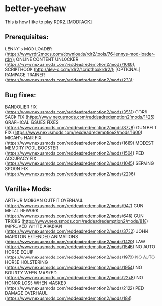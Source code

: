 # better-yeehaw
This is how I like to play RDR2. [MODPACK]

##  Prerequisites:‎
LENNY's MOD LOADER                    (https://www.rdr2mods.com/downloads/rdr2/tools/76-lennys-mod-loader-rdr/);
ONLINE CONTENT UNLOCKER               (https://www.nexusmods.com/reddeadredemption2/mods/1688);
SCRIPTHOOK                            (http://dev-c.com/rdr2/scripthookrdr2/);
[OPTIONAL] RAMPAGE TRAINER            (https://www.nexusmods.com/reddeadredemption2/mods/233);


## Bug fixes:
BANDOLIER FIX                         (https://www.nexusmods.com/reddeadredemption2/mods/3551)
CORN SACK FIX                         (https://www.nexusmods.com/reddeadredemption2/mods/1425)
GRAPHICAL ISSUES FIXES                (https://www.nexusmods.com/reddeadredemption2/mods/3728)
GUN BELT FIX                          (https://www.nexusmods.com/reddeadredemption2/mods/1600)
MICAH's HAIR FIX                      (https://www.nexusmods.com/reddeadredemption2/mods/1689)
MODEST MEMORY POOL BOOSTER            (https://www.nexusmods.com/reddeadredemption2/mods/1504)
PED ACCURACY FIX                      (https://www.nexusmods.com/reddeadredemption2/mods/1045)
SERVING SPOON FIX 
(https://www.nexusmods.com/reddeadredemption2/mods/2206)

## Vanilla+ Mods:
ARTHUR MORGAN OUTFIT OVERHAUL
(https://www.nexusmods.com/reddeadredemption2/mods/947)
GUN METAL REWORK 
(https://www.nexusmods.com/reddeadredemption2/mods/648)
GUN TRICKS 
(https://www.nexusmods.com/reddeadredemption2/mods/818)
IMPROVED WHITE ARABIAN
(https://www.nexusmods.com/reddeadredemption2/mods/3732)
JOHN MARSTON EXTENDED ANIMATIONS
(https://www.nexusmods.com/reddeadredemption2/mods/1420)
LAW 
(https://www.nexusmods.com/reddeadredemption2/mods/1546)
NO AUTO HORSE EQUIP 
(https://www.nexusmods.com/reddeadredemption2/mods/1970)
NO AUTO HORSE HOLSTERING
(https://www.nexusmods.com/reddeadredemption2/mods/1954)
NO BOUNTY WHEN MASKED
(https://www.nexusmods.com/reddeadredemption2/mods/2248)
NO HONOR LOSS WHEN MASKED
(https://www.nexusmods.com/reddeadredemption2/mods/2122)
PED DAMAGE OVERHAUL 
(https://www.nexusmods.com/reddeadredemption2/mods/184)

